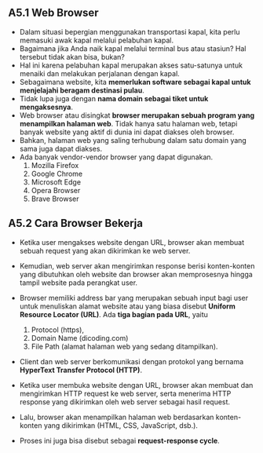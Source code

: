 ## A5.1 Web Browser

- Dalam situasi bepergian menggunakan transportasi kapal, kita perlu memasuki awak kapal melalui pelabuhan kapal.
- Bagaimana jika Anda naik kapal melalui terminal bus atau stasiun? Hal tersebut tidak akan bisa, bukan?
- Hal ini karena pelabuhan kapal merupakan akses satu-satunya untuk menaiki dan melakukan perjalanan dengan kapal.
- Sebagaimana website, kita **memerlukan software sebagai kapal untuk menjelajahi beragam destinasi pulau**.
- Tidak lupa juga dengan **nama domain sebagai tiket untuk mengaksesnya**.
- Web browser atau disingkat **browser merupakan sebuah program yang menampilkan halaman web**. Tidak hanya satu halaman web, tetapi banyak website yang aktif di dunia ini dapat diakses oleh browser.
- Bahkan, halaman web yang saling terhubung dalam satu domain yang sama juga dapat diakses.
- Ada banyak vendor-vendor browser yang dapat digunakan.
  1. Mozilla Firefox
  2. Google Chrome
  3. Microsoft Edge
  4. Opera Browser
  5. Brave Browser

## A5.2 Cara Browser Bekerja

- Ketika user mengakses website dengan URL, browser akan membuat sebuah request yang akan dikirimkan ke web server.
- Kemudian, web server akan mengirimkan response berisi konten-konten yang dibutuhkan oleh website dan browser akan memprosesnya hingga tampil website pada perangkat user.
- Browser memiliki address bar yang merupakan sebuah input bagi user untuk menuliskan alamat website atau yang biasa disebut **Uniform Resource Locator (URL)**. Ada **tiga bagian pada URL**, yaitu
  1. Protocol (https),
  2. Domain Name (dicoding.com)
  3. File Path (alamat halaman web yang sedang ditampilkan).

- Client dan web server berkomunikasi dengan protokol yang bernama **HyperText Transfer Protocol (HTTP)**. 
- Ketika user membuka website dengan URL, browser akan membuat dan mengirimkan HTTP request ke web server, serta menerima HTTP response yang dikirimkan oleh web server sebagai hasil request. 
- Lalu, browser akan menampilkan halaman web berdasarkan konten-konten yang dikirimkan (HTML, CSS, JavaScript, dsb.). 
- Proses ini juga bisa disebut sebagai **request-response cycle**.
